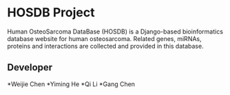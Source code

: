 # HOSDB Project

Human OsteoSarcoma DataBase (HOSDB) is a Django-based bioinformatics database website for human osteosarcoma. Related genes, miRNAs, proteins and interactions are collected and provided in this database.

## Developer
*Weijie Chen
*Yiming He
*Qi Li
*Gang Chen

